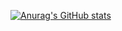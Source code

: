 [![Anurag's GitHub stats](https://github-readme-stats.vercel.app/api?username=CC11001100&show_icons=true)](https://github.com/anuraghazra/github-readme-stats)
